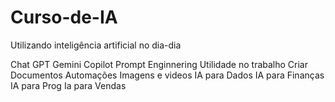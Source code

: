 # Curso-de-IA

Utilizando inteligência artificial no dia-dia

Chat GPT
Gemini
Copilot
Prompt Enginnering
Utilidade no trabalho
Criar Documentos
Automações
Imagens e videos
IA para Dados
IA para Finanças
IA para Prog
Ia para Vendas
